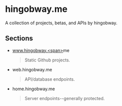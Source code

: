 # hingobway.me

A collection of projects, betas, and APIs by hingobway.

## Sections
- www.hingobway.<span></span>me
  > Static Github projects.

- web.hingobway.<span></span>me
  > API/database endpoints.

- home.hingobway.<span></span>me
  > Server endpoints--generally protected.
